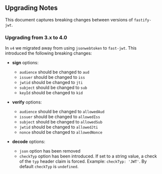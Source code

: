 ## Upgrading Notes
This document captures breaking changes between versions of `fastify-jwt`.

### Upgrading from 3.x to 4.0

In `v4` we migrated away from using `jsonwebtoken` to `fast-jwt`. This introduced the following breaking changes:
- **sign** options:
  - `audience` should be changed to `aud`
  - `issuer` should be changed to `iss`
  - `jwtid` should be changed to `jti`
  - `subject` should be changed to `sub`
  - `keyId` should be changed to `kid`

- **verify** options:
  - `audience` should be changed to `allowedAud`
  - `issuer` should be changed to `allowedIss`
  - `subject` should be changed to `allowedSub`
  - `jwtid` should be changed to `allowedJti`
  - `nonce` should be changed to `allowedNonce`

- **decode** options:
  - `json` option has been removed
  - `checkTyp` option has been introduced. If set to a string value, a check of the `typ` header claim is forced. Example: `checkTyp: 'JWT'`. By default `checkTyp` is `undefined`.
